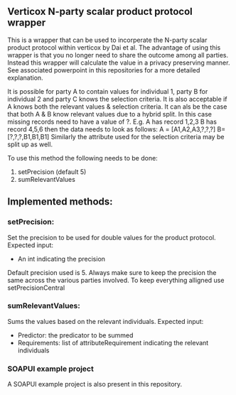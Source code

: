 ## Verticox N-party scalar product protocol wrapper

This is a wrapper that can be used to incorperate the N-party scalar product protocol within verticox by Dai et al. The
advantage of using this wrapper is that you no longer need to share the outcome among all parties. Instead this wrapper
will calculate the value in a privacy preserving manner. See associated powerpoint in this repositories for a more
detailed explanation.

It is possible for party A to contain values for individual 1, party B for individual 2 and party C knows the selection
criteria. It is also acceptable if A knows both the relevant values & selection criteria. It can als be the case that
both A & B know relevant values due to a hybrid split. In this case missing records need to have a value of ?. E.g. A
has record 1,2,3 B has record 4,5,6 then the data needs to look as follows: A = [A1,A2,A3,?,?,?] B= [?,?,?,B1,B1,B1]
Similarly the attribute used for the selection criteria may be split up as well.

To use this method the following needs to be done:

1) setPrecision (default 5)
2) sumRelevantValues

## Implemented methods:

### setPrecision:

Set the precision to be used for double values for the product protocol. Expected input:

- An int indicating the precision

Default precision used is 5. Always make sure to keep the precision the same across the various parties involved. To
keep everything alligned use setPrecisionCentral

### sumRelevantValues:

Sums the values based on the relevant individuals. Expected input:

- Predictor: the predicator to be summed
- Requirements: list of attributeRequirement indicating the relevant individuals

### SOAPUI example project

A SOAPUI example project is also present in this repository.